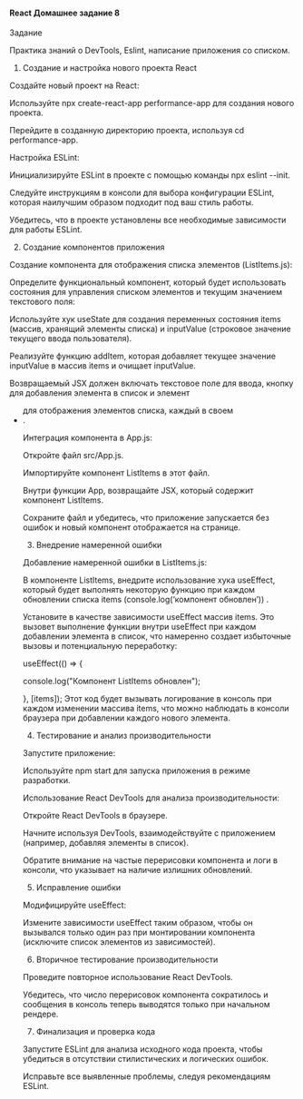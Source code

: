 #### React Домашнее задание 8

Задание

Практика знаний о DevTools, Eslint, написание приложения со списком.

1. Создание и настройка нового проекта React

Создайте новый проект на React:

Используйте npx create-react-app performance-app для создания нового проекта.

Перейдите в созданную директорию проекта, используя cd performance-app.

Настройка ESLint:

Инициализируйте ESLint в проекте с помощью команды npx eslint --init.

Следуйте инструкциям в консоли для выбора конфигурации ESLint, которая наилучшим образом подходит под ваш стиль работы.

Убедитесь, что в проекте установлены все необходимые зависимости для работы ESLint.

2. Создание компонентов приложения

Создание компонента для отображения списка элементов (ListItems.js):

Определите функциональный компонент, который будет использовать состояния для управления списком элементов и текущим значением текстового поля:

Используйте хук useState для создания переменных состояния items (массив, хранящий элементы списка) и inputValue (строковое значение текущего ввода пользователя).

Реализуйте функцию addItem, которая добавляет текущее значение inputValue в массив items и очищает inputValue.

Возвращаемый JSX должен включать текстовое поле для ввода, кнопку для добавления элемента в список и элемент <ul> для отображения элементов списка, каждый в своем <li>.

Интеграция компонента в App.js:

Откройте файл src/App.js.

Импортируйте компонент ListItems в этот файл.

Внутри функции App, возвращайте JSX, который содержит компонент ListItems.

Сохраните файл и убедитесь, что приложение запускается без ошибок и новый компонент отображается на странице.

3. Внедрение намеренной ошибки

Добавление намеренной ошибки в ListItems.js:

В компоненте ListItems, внедрите использование хука useEffect, который будет выполнять некоторую функцию при каждом обновлении списка items (console.log(‘компонент обновлен’)) .

Установите в качестве зависимости useEffect массив items. Это вызовет выполнение функции внутри useEffect при каждом добавлении элемента в список, что намеренно создает избыточные вызовы и потенциальную переработку:

 useEffect(() => {

   console.log("Компонент ListItems обновлен");

 }, [items]);
Этот код будет вызывать логирование в консоль при каждом изменении массива items, что можно наблюдать в консоли браузера при добавлении каждого нового элемента.

4. Тестирование и анализ производительности

Запустите приложение:

Используйте npm start для запуска приложения в режиме разработки.

Использование React DevTools для анализа производительности:

Откройте React DevTools в браузере.

Начните используя DevTools, взаимодействуйте с приложением (например, добавляя элементы в список).

Обратите внимание на частые перерисовки компонента и логи в консоли, что указывает на наличие излишних обновлений.

5. Исправление ошибки

Модифицируйте useEffect:

Измените зависимости useEffect таким образом, чтобы он вызывался только один раз при монтировании компонента (исключите список элементов из зависимостей).

6. Вторичное тестирование производительности

Проведите повторное использование React DevTools.

Убедитесь, что число перерисовок компонента сократилось и сообщения в консоль теперь выводятся только при начальном рендере.

7. Финализация и проверка кода

Запустите ESLint для анализа исходного кода проекта, чтобы убедиться в отсутствии стилистических и логических ошибок.

Исправьте все выявленные проблемы, следуя рекомендациям ESLint.
